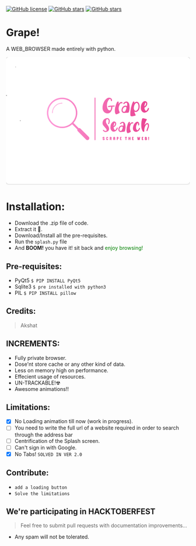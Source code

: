[![GitHub license](https://img.shields.io/github/license/Grape-Solutions/Grape?style=for-the-badge)](https://github.com/Grape-Solutions/Grape/blob/main/LICENSE) [![GitHub stars](https://img.shields.io/github/stars/Grape-Solution/Grape?style=for-the-badge)](https://github.com/Grape-Solutions/Grape/stargazers) [![GitHub stars](https://img.shields.io/github/stars/Grape-Solutions/Grape?label=Contributors&style=for-the-badge)](https://github.com/Grape-Solutions/Grape/stargazers)

# Grape!

A WEB_BROWSER made entirely with python.

![Grape!](Images/grape.png)


# Installation:
 * Download the .zip file of code.
 * Extract it 📂.
 * Download/Install all the pre-requisites.
 * Run the ``splash.py`` file
 * And <b>BOOM!</b> you have it! sit back and <span style="color: green;">enjoy browsing!</span>

## Pre-requisites: 
  * PyQt5     ``$ PIP INSTALL PyQt5``
  * Sqlite3   ``$ pre installed with python3``
  * PIL       ``$ PIP INSTALL pillow``

## Credits:
  > Akshat
  
## INCREMENTS:
  * Fully private browser.
  * Dose'nt store cache or any other kind of data.
  * Less on memory high on performance.
  * Effecient usage of resources.
  * UN-TRACKABLE!☢
  * Awesome animations!!

## Limitations:
  - [x] No Loading animation till now (work in progress).
  - [ ] You need to write the full url of a website required in order to search through the address bar
  - [ ] Centrification of the Splash screen.
  - [ ] Can't sign in with Google.
  - [x] No Tabs! ``SOLVED IN VER 2.0``

## Contribute:
* ``add a loading button``
* ``Solve the limitations``
## We're participating in HACKTOBERFEST
> Feel free to submit pull requests with documentation improvements...
* Any spam will not be tolerated.
